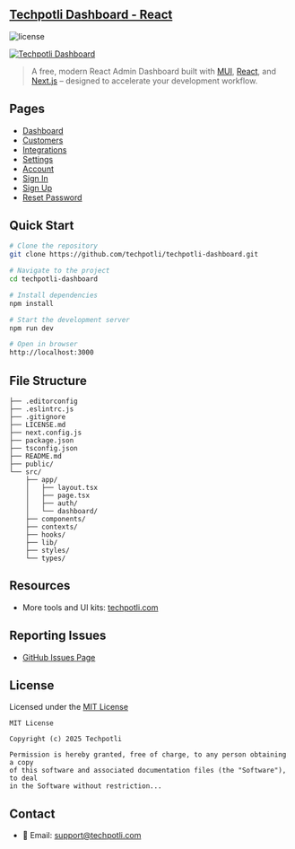 ## [Techpotli Dashboard - React](https://techpotli.com/dashboard)

![license](https://img.shields.io/badge/license-MIT-blue.svg)

[![Techpotli Dashboard](https://github.com/techpotli/techpotli-dashboard/blob/main/public/assets/thumbnail.png)](https://techpotli.com)

> A free, modern React Admin Dashboard built with [MUI](https://mui.com), [React](https://reactjs.org), and [Next.js](https://github.com/vercel/next.js) – designed to accelerate your development workflow.

## Pages

- [Dashboard](https://techpotli.com/dashboard)
- [Customers](https://techpotli.com/dashboard/customers)
- [Integrations](https://techpotli.com/dashboard/integrations)
- [Settings](https://techpotli.com/dashboard/settings)
- [Account](https://techpotli.com/dashboard/account)
- [Sign In](https://techpotli.com/auth/sign-in)
- [Sign Up](https://techpotli.com/auth/sign-up)
- [Reset Password](https://techpotli.com/auth/reset-password)


## Quick Start

```bash
# Clone the repository
git clone https://github.com/techpotli/techpotli-dashboard.git

# Navigate to the project
cd techpotli-dashboard

# Install dependencies
npm install

# Start the development server
npm run dev

# Open in browser
http://localhost:3000
```

## File Structure

```
├── .editorconfig
├── .eslintrc.js
├── .gitignore
├── LICENSE.md
├── next.config.js
├── package.json
├── tsconfig.json
├── README.md
├── public/
└── src/
    ├── app/
    │   ├── layout.tsx
    │   ├── page.tsx
    │   ├── auth/
    │   └── dashboard/
    ├── components/
    ├── contexts/
    ├── hooks/
    ├── lib/
    ├── styles/
    └── types/
```

## Resources

- More tools and UI kits: [techpotli.com](https://techpotli.com)

## Reporting Issues

- [GitHub Issues Page](https://github.com/techpotli/techpotli-dashboard/issues)

## License

Licensed under the [MIT License](LICENSE.md)

```
MIT License

Copyright (c) 2025 Techpotli

Permission is hereby granted, free of charge, to any person obtaining a copy
of this software and associated documentation files (the "Software"), to deal
in the Software without restriction...
```

## Contact

- 📧 Email: [support@techpotli.com](mailto:support@techpotli.com)

